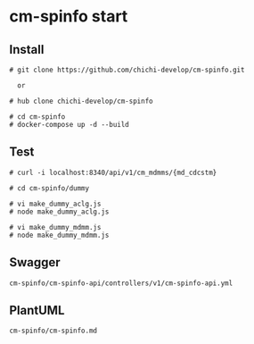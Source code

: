 # cm-spinfo start

## Install

```
# git clone https://github.com/chichi-develop/cm-spinfo.git

  or

# hub clone chichi-develop/cm-spinfo
```

```
# cd cm-spinfo
# docker-compose up -d --build
```

## Test

```
# curl -i localhost:8340/api/v1/cm_mdmms/{md_cdcstm}
```

```
# cd cm-spinfo/dummy

# vi make_dummy_aclg.js
# node make_dummy_aclg.js

# vi make_dummy_mdmm.js
# node make_dummy_mdmm.js
```

## Swagger

```
cm-spinfo/cm-spinfo-api/controllers/v1/cm-spinfo-api.yml
```

## PlantUML

```
cm-spinfo/cm-spinfo.md
```